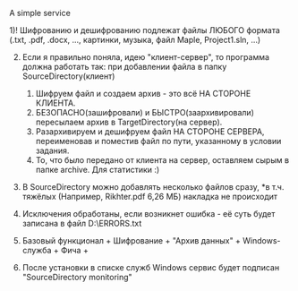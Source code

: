 A simple service

1)! Шифрованию и дешифрованию подлежат файлы
	  ЛЮБОГО формата
	  (.txt, .pdf, .docx, ..., картинки, музыка, файл Maple, Project1.sln, ...)

2)	Если я правильно поняла, идею "клиент-сервер",
	  то программа должна работать так:
	  при добавлении файла в папку SourceDirectory(клиент)
	  1. Шифруем файл и создаем архив  - это всё НА СТОРОНЕ КЛИЕНТА.
	  2. БЕЗОПАСНО(зашифровали) и БЫСТРО(заархивировали)
	  пересылаем архив в TargetDirectory(на сервер).
	  3. Разархивируем и дешифруем файл НА СТОРОНЕ СЕРВЕРА,
	  переименовав и поместив файл по пути, указанному в условии задания.
	  4. То, что было передано от клиента на сервер, оставляем сырым
	  в папке archive. Для статистики :)

3)	В SourceDirectory можно добавлять несколько файлов сразу,
	  *в т.ч. тяжёлых (Например, Rikhter.pdf 6,26 МБ)
	  накладка не происходит

4)	Исключения обработаны, если возникнет ошибка -
	  её суть будет записана в файл D:\ERRORS.txt

5)	Базовый функционал	+
	  Шифрование		+
	  "Архив данных" 		+
	  Windows-служба		+
	  Фича			+

6)	После установки в списке служб Windows
	  сервис будет подписан "SourceDirectory monitoring"
